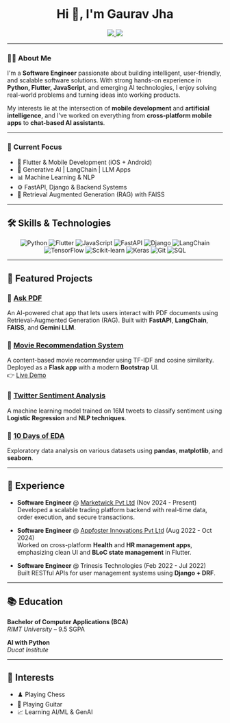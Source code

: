 <h1 align="center">Hi 👋, I'm Gaurav Jha</h1>

<p align="center">
  <a href="https://www.linkedin.com/in/gaurav-jha-8b697a199/">
    <img src="https://img.shields.io/badge/linkedin-%230077B5.svg?&style=for-the-badge&logo=linkedin&logoColor=white">
  </a>
  <a href="https://www.hackerrank.com/gaurav_jha9">
    <img src="https://img.shields.io/badge/-Hackerrank-2EC866?style=for-the-badge&logo=HackerRank&logoColor=white"/>
  </a>
</p>

---

### 🧑‍💻 About Me

I'm a **Software Engineer** passionate about building intelligent, user-friendly, and scalable software solutions. With strong hands-on experience in **Python, Flutter, JavaScript**, and emerging AI technologies, I enjoy solving real-world problems and turning ideas into working products.

My interests lie at the intersection of **mobile development** and **artificial intelligence**, and I’ve worked on everything from **cross-platform mobile apps** to **chat-based AI assistants**.

---

### 🚀 Current Focus
- 📱 Flutter & Mobile Development (iOS + Android)
- 🤖 Generative AI | LangChain | LLM Apps
- 📊 Machine Learning & NLP
- ⚙️ FastAPI, Django & Backend Systems
- 🧠 Retrieval Augmented Generation (RAG) with FAISS

---

## 🛠️ Skills & Technologies

<p align="center">
  <img alt="Python" src="https://img.shields.io/badge/Python-14354C?style=for-the-badge&logo=python&logoColor=white" />
  <img alt="Flutter" src="https://img.shields.io/badge/Flutter-02569B?style=for-the-badge&logo=flutter&logoColor=white" />
  <img alt="JavaScript" src="https://img.shields.io/badge/JavaScript-323330?style=for-the-badge&logo=javascript&logoColor=F7DF1E" />
  <img alt="FastAPI" src="https://img.shields.io/badge/FastAPI-005571?style=for-the-badge&logo=fastapi&logoColor=white" />
  <img alt="Django" src="https://img.shields.io/badge/Django-092E20?style=for-the-badge&logo=django&logoColor=white" />
  <img alt="LangChain" src="https://img.shields.io/badge/LangChain-3E3E3E?style=for-the-badge&logo=OpenAI&logoColor=white" />
  <img alt="TensorFlow" src="https://img.shields.io/badge/TensorFlow-FF6F00?style=for-the-badge&logo=tensorflow&logoColor=white" />
  <img alt="Scikit-learn" src="https://img.shields.io/badge/Scikit--learn-F7931E?style=for-the-badge&logo=scikit-learn&logoColor=white" />
  <img alt="Keras" src="https://img.shields.io/badge/Keras-D00000?style=for-the-badge&logo=keras&logoColor=white" />
  <img alt="Git" src="https://img.shields.io/badge/git-F05033?style=for-the-badge&logo=git&logoColor=white" />
  <img alt="SQL" src="https://img.shields.io/badge/SQL-4479A1?style=for-the-badge&logo=mysql&logoColor=white" />
</p>

---

## 📱 Featured Projects

### 🔹 [Ask PDF](https://github.com/gauravjha9/ask-pdf)
An AI-powered chat app that lets users interact with PDF documents using Retrieval-Augmented Generation (RAG). Built with **FastAPI**, **LangChain**, **FAISS**, and **Gemini LLM**.

### 🔹 [Movie Recommendation System](https://github.com/gauravjha9/movie-recommendation-system)
A content-based movie recommender using TF-IDF and cosine similarity. Deployed as a **Flask app** with a modern **Bootstrap** UI.  
👉 [Live Demo](https://movie-recommend-06d6.onrender.com/)

### 🔹 [Twitter Sentiment Analysis](https://github.com/gauravjha9/twitter-sentiment-analysis)
A machine learning model trained on 16M tweets to classify sentiment using **Logistic Regression** and **NLP techniques**.

### 🔹 [10 Days of EDA](https://github.com/gauravjha9/EDA)
Exploratory data analysis on various datasets using **pandas**, **matplotlib**, and **seaborn**.

---

## 💼 Experience

- **Software Engineer** @ [Marketwick Pvt Ltd](https://marketwick.in) (Nov 2024 - Present)  
  Developed a scalable trading platform backend with real-time data, order execution, and secure transactions.

- **Software Engineer** @ [Appfoster Innovations Pvt Ltd](https://appfoster.com) (Aug 2022 - Oct 2024)  
  Worked on cross-platform **Health** and **HR management apps**, emphasizing clean UI and **BLoC state management** in Flutter.

- **Software Engineer** @ Trinesis Technologies (Feb 2022 - Jul 2022)  
  Built RESTful APIs for user management systems using **Django + DRF**.

---

## 📚 Education

**Bachelor of Computer Applications (BCA)**  
*RIMT University* – 9.5 SGPA

**AI with Python**  
*Ducat Institute*

---

## 🎯 Interests

- ♟️ Playing Chess
- 🎸 Playing Guitar
- 📈 Learning AI/ML & GenAI
